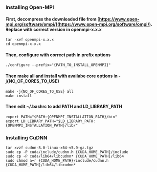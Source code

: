 ### Installing Open-MPI

#### First, decompress the downloaded file from [https://www.open-mpi.org/software/ompi/](https://www.open-mpi.org/software/ompi/). Replace with correct version in openmpi-x.x.x
 ```
 tar -xvf openmpi-x.x.x
 cd openmpi-x.x.x
 ```
#### Then, configure with correct path in prefix options
 ```
 ./configure --prefix="{PATH_TO_INSTALL_OPENMPI}"
 ```
#### Then make all and install with availabe core options in -j{NO_OF_CORES_TO_USE} 
 ```
 make -j{NO_OF_CORES_TO_USE} all
 make install
 ```
#### Then edit ~/.bashrc to add PATH and LD_LIBRARY_PATH
 ```
 export PATH="$PATH:{OPENMPI_INSTALLATION_PATH}/bin"
 export LD_LIBRARY_PATH="$LD_LIBRARY_PATH:{OPENMPI_INSTALLATION_PATH}/lib/"
 ```
### Installing CuDNN

```
tar xvzf cudnn-8.0-linux-x64-v5.0-ga.tgz
sudo cp -P cuda/include/cudnn.h {CUDA_HOME_PATH}/include
sudo cp -P cuda/lib64/libcudnn* {CUDA_HOME_PATH}/lib64
sudo chmod a+r {CUDA_HOME_PATH}/include/cudnn.h {CUDA_HOME_PATH}/lib64/libcudnn*
```
